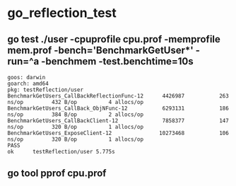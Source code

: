 # go_reflection_test

## go test ./user  -cpuprofile cpu.prof -memprofile mem.prof -bench='BenchmarkGetUser*' -run=^a -benchmem  -test.benchtime=10s
```
goos: darwin
goarch: amd64
pkg: testReflection/user
BenchmarkGetUsers_CallBackReflectionFunc-12    	 4426987	       263 ns/op	     432 B/op	       4 allocs/op
BenchmarkGetUsers_CallBack_ObjNFunc-12         	 6293131	       186 ns/op	     384 B/op	       2 allocs/op
BenchmarkGetUsers_CallBackClient-12            	 7858377	       147 ns/op	     320 B/op	       1 allocs/op
BenchmarkGetUsers_ExposeClient-12              	10273468	       106 ns/op	     320 B/op	       1 allocs/op
PASS
ok  	testReflection/user	5.775s
```

## go tool pprof cpu.prof